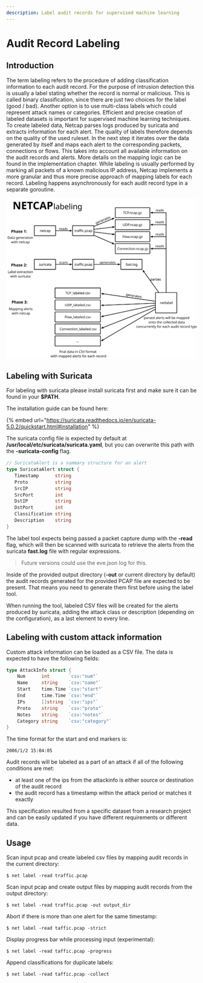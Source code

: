 ```yaml
---
description: Label audit records for supervised machine learning
---
```


# Audit Record Labeling

## Introduction

The term labeling refers to the procedure of adding classification information to each audit record. For the purpose of intrusion detection this is usually a label stating whether the record is normal or malicious. This is called binary classification, since there are just two choices for the label (good / bad). Another option is to use multi-class labels which could represent attack names or categories. Efficient and precise creation of labeled datasets is important for supervised machine learning techniques. To create labeled data, Netcap parses logs produced by suricata and extracts information for each alert. The quality of labels therefore depends on the quality of the used ruleset. In the next step it iterates over the data generated by itself and maps each alert to the corresponding packets, connections or flows. This takes into account all available information on the audit records and alerts. More details on the mapping logic can be found in the implementation chapter. While labeling is usually performed by marking all packets of a known malicious IP address, Netcap implements a more granular and thus more precise approach of mapping labels for each record. Labeling happens asynchronously for each audit record type in a separate goroutine.

![Labeling audit records with alerts from suricata](<graphics/svg/Labels (1).svg>)

## Labeling with Suricata

For labeling with suricata please install suricata first and make sure it can be found in your **$PATH**.

The installation guide can be found here:

{% embed url="https://suricata.readthedocs.io/en/suricata-5.0.2/quickstart.html#installation" %}

The suricata config file is expected by default at **/usr/local/etc/suricata/suricata.yaml**, but you can overwrite this path with the **-suricata-config** flag.

```go
// SuricataAlert is a summary structure for an alert
type SuricataAlert struct {
   Timestamp      string
   Proto          string
   SrcIP          string
   SrcPort        int
   DstIP          string
   DstPort        int
   Classification string
   Description    string
}
```

The label tool expects being passed a packet capture dump with the **-read** flag, which will then be scanned with suricata to retrieve the alerts from the suricata **fast.log** file with regular expressions.

> Future versions could use the eve.json log for this.

Inside of the provided output directory (**-out** or current directory by default) the audit records generated for the provided PCAP file are expected to be present. That means you need to generate them first before using the label tool.

When running the tool, labeled CSV files will be created for the alerts produced by suricata, adding the attack class or description (depending on the configuration), as a last element to every line.

## Labeling with custom attack information

Custom attack information can be loaded as a CSV file. The data is expected to have the following fields:

```go
type AttackInfo struct {
	Num      int       `csv:"num"`
	Name     string    `csv:"name"`
	Start    time.Time `csv:"start"`
	End      time.Time `csv:"end"`
	IPs      []string  `csv:"ips"`
	Proto    string    `csv:"proto"`
	Notes    string    `csv:"notes"`
	Category string    `csv:"category"`
}
```

The time format for the start and end markers is:

```
2006/1/2 15:04:05
```

Audit records will be labeled as a part of an attack if all of the following conditions are met:

* at least one of the ips from the attackinfo is either source or destination of the audit record
* the audit record has a timestamp within the attack period or matches it exactly

This specification resulted from a specific dataset from a research project and can be easily updated if you have different requirements or different data.

## Usage

Scan input pcap and create labeled csv files by mapping audit records in the current directory:

```
$ net label -read traffic.pcap
```

Scan input pcap and create output files by mapping audit records from the output directory:

```
$ net label -read traffic.pcap -out output_dir
```

Abort if there is more than one alert for the same timestamp:

```
$ net label -read taffic.pcap -strict
```

Display progress bar while processing input (experimental):

```
$ net label -read taffic.pcap -progress
```

Append classifications for duplicate labels:

```
$ net label -read taffic.pcap -collect
```
